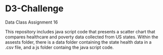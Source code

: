 # D3-Challenge
Data Class Assignment 16 

This repository includes java script code that presents a scatter chart that compares healthcare and poverty data collected from US states. Within the assests folder, there is a data folder containing the state health data in a .csv file, and a js folder containg the java script code. 
